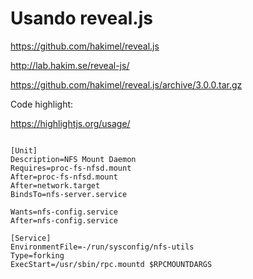 Usando reveal.js
================


https://github.com/hakimel/reveal.js

http://lab.hakim.se/reveal-js/

https://github.com/hakimel/reveal.js/archive/3.0.0.tar.gz

Code highlight:

https://highlightjs.org/usage/

<pre><code class="ini">
[Unit]
Description=NFS Mount Daemon
Requires=proc-fs-nfsd.mount
After=proc-fs-nfsd.mount
After=network.target
BindsTo=nfs-server.service

Wants=nfs-config.service
After=nfs-config.service

[Service]
EnvironmentFile=-/run/sysconfig/nfs-utils
Type=forking
ExecStart=/usr/sbin/rpc.mountd $RPCMOUNTDARGS
</code></pre>
